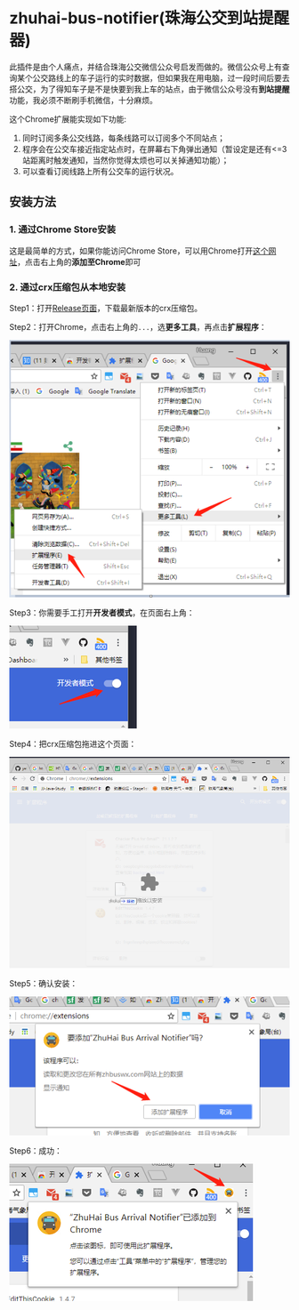 # zhuhai-bus-notifier(珠海公交到站提醒器)

此插件是由个人痛点，并结合珠海公交微信公众号启发而做的。微信公众号上有查询某个公交路线上的车子运行的实时数据，但如果我在用电脑，过一段时间后要去搭公交，为了得知车子是不是快要到我上车的站点，由于微信公众号没有**到站提醒**功能，我必须不断刷手机微信，十分麻烦。

这个Chrome扩展能实现如下功能:
1. 同时订阅多条公交线路，每条线路可以订阅多个不同站点；
2. 程序会在公交车接近指定站点时，在屏幕右下角弹出通知（暂设定是还有<=3站距离时触发通知，当然你觉得太烦也可以关掉通知功能）；
3. 可以查看订阅线路上所有公交车的运行状况。

## 安装方法
### 1. 通过Chrome Store安装
这是最简单的方式，如果你能访问Chrome Store，可以用Chrome打开[这个网址](https://chrome.google.com/webstore/detail/zhuhai-bus-arrival-notifi/fbeplekneeagbkkbffppkdmjlhbbpcai "这个网址")，点击右上角的**添加至Chrome**即可

### 2. 通过crx压缩包从本地安装
Step1：打开[Release页面](https://github.com/yellowb/zhuhai-bus-notifier/releases "Release页面")，下载最新版本的crx压缩包。

Step2：打开Chrome，点击右上角的`...`，选**更多工具**，再点击**扩展程序**：

[![](https://raw.githubusercontent.com/yellowb/zhuhai-bus-notifier/guide/guide-photos/1-chrome-menu.png)](https://raw.githubusercontent.com/yellowb/zhuhai-bus-notifier/guide/guide-photos/1-chrome-menu.png)

Step3：你需要手工打开**开发者模式**，在页面右上角：

[![](https://raw.githubusercontent.com/yellowb/zhuhai-bus-notifier/guide/guide-photos/2-enable-dev-mode.png)](https://raw.githubusercontent.com/yellowb/zhuhai-bus-notifier/guide/guide-photos/2-enable-dev-mode.png)

Step4：把crx压缩包拖进这个页面：

[![](https://raw.githubusercontent.com/yellowb/zhuhai-bus-notifier/guide/guide-photos/3-drap.png)](https://raw.githubusercontent.com/yellowb/zhuhai-bus-notifier/guide/guide-photos/3-drap.png)

Step5：确认安装：

[![](https://github.com/yellowb/zhuhai-bus-notifier/raw/guide/guide-photos/4-confirm.png)](https://github.com/yellowb/zhuhai-bus-notifier/raw/guide/guide-photos/4-confirm.png)

Step6：成功：

[![](https://github.com/yellowb/zhuhai-bus-notifier/raw/guide/guide-photos/5-complete.png)](https://github.com/yellowb/zhuhai-bus-notifier/raw/guide/guide-photos/5-complete.png)
